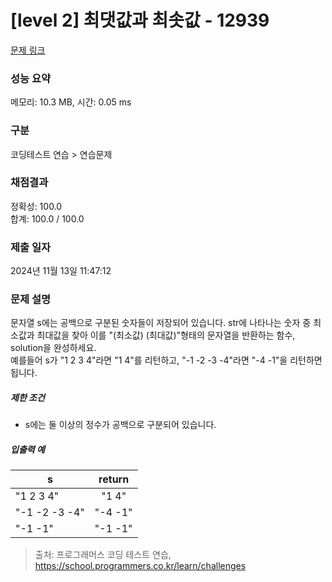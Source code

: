 # [level 2] 최댓값과 최솟값 - 12939 

[문제 링크](https://school.programmers.co.kr/learn/courses/30/lessons/12939) 

### 성능 요약

메모리: 10.3 MB, 시간: 0.05 ms

### 구분

코딩테스트 연습 > 연습문제

### 채점결과

정확성: 100.0<br/>합계: 100.0 / 100.0

### 제출 일자

2024년 11월 13일 11:47:12

### 문제 설명

<p>문자열 s에는 공백으로 구분된 숫자들이 저장되어 있습니다. str에 나타나는 숫자 중 최소값과 최대값을 찾아 이를 "(최소값) (최대값)"형태의 문자열을 반환하는 함수, solution을 완성하세요.<br>
예를들어 s가 "1 2 3 4"라면 "1 4"를 리턴하고, "-1 -2 -3 -4"라면 "-4 -1"을 리턴하면 됩니다.</p>

<h5>제한 조건</h5>

<ul>
<li>s에는 둘 이상의 정수가 공백으로 구분되어 있습니다.</li>
</ul>

<h5>입출력 예</h5>
<table class="table">
        <thead><tr>
<th>s</th>
<th style="text-align: center">return</th>
</tr>
</thead>
        <tbody><tr>
<td>"1 2 3 4"</td>
<td style="text-align: center">"1 4"</td>
</tr>
<tr>
<td>"-1 -2 -3 -4"</td>
<td style="text-align: center">"-4 -1"</td>
</tr>
<tr>
<td>"-1 -1"</td>
<td style="text-align: center">"-1 -1"</td>
</tr>
</tbody>
      </table>

> 출처: 프로그래머스 코딩 테스트 연습, https://school.programmers.co.kr/learn/challenges